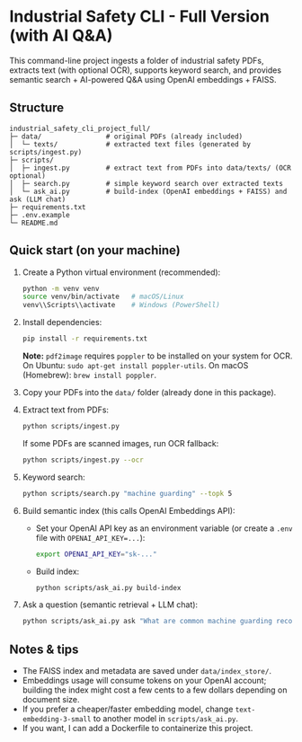 # Industrial Safety CLI - Full Version (with AI Q&A)

This command-line project ingests a folder of industrial safety PDFs, extracts text (with optional OCR), 
supports keyword search, and provides semantic search + AI-powered Q&A using OpenAI embeddings + FAISS.

## Structure
```
industrial_safety_cli_project_full/
├─ data/                # original PDFs (already included)
│  └─ texts/            # extracted text files (generated by scripts/ingest.py)
├─ scripts/
│  ├─ ingest.py         # extract text from PDFs into data/texts/ (OCR optional)
│  ├─ search.py         # simple keyword search over extracted texts
│  └─ ask_ai.py         # build-index (OpenAI embeddings + FAISS) and ask (LLM chat)
├─ requirements.txt
├─ .env.example
└─ README.md
```

## Quick start (on your machine)
1. Create a Python virtual environment (recommended):
   ```bash
   python -m venv venv
   source venv/bin/activate   # macOS/Linux
   venv\\Scripts\\activate    # Windows (PowerShell)
   ```
2. Install dependencies:
   ```bash
   pip install -r requirements.txt
   ```
   **Note:** `pdf2image` requires `poppler` to be installed on your system for OCR. 
   On Ubuntu: `sudo apt-get install poppler-utils`.
   On macOS (Homebrew): `brew install poppler`.

3. Copy your PDFs into the `data/` folder (already done in this package).

4. Extract text from PDFs:
   ```bash
   python scripts/ingest.py
   ```
   If some PDFs are scanned images, run OCR fallback:
   ```bash
   python scripts/ingest.py --ocr
   ```

5. Keyword search:
   ```bash
   python scripts/search.py "machine guarding" --topk 5
   ```

6. Build semantic index (this calls OpenAI Embeddings API):
   - Set your OpenAI API key as an environment variable (or create a `.env` file with `OPENAI_API_KEY=...`):
     ```bash
     export OPENAI_API_KEY="sk-..."
     ```
   - Build index:
     ```bash
     python scripts/ask_ai.py build-index
     ```

7. Ask a question (semantic retrieval + LLM chat):
   ```bash
   python scripts/ask_ai.py ask "What are common machine guarding recommendations?"
   ```

## Notes & tips
- The FAISS index and metadata are saved under `data/index_store/`.
- Embeddings usage will consume tokens on your OpenAI account; building the index might cost a few cents to a few dollars depending on document size.
- If you prefer a cheaper/faster embedding model, change `text-embedding-3-small` to another model in `scripts/ask_ai.py`.
- If you want, I can add a Dockerfile to containerize this project.